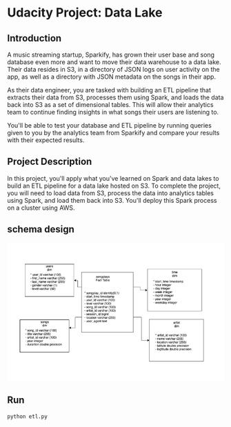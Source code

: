 # Udacity Project: Data Lake

## Introduction
A music streaming startup, Sparkify, has grown their user base 
and song database even more and want to move their data warehouse 
to a data lake. Their data resides in S3, in a directory of JSON 
logs on user activity on the app, as well as a directory with 
JSON metadata on the songs in their app.

As their data engineer, you are tasked with building an ETL 
pipeline that extracts their data from S3, processes them using 
Spark, and loads the data back into S3 as a set of dimensional 
tables. This will allow their analytics team to continue finding 
insights in what songs their users are listening to.

You'll be able to test your database and ETL pipeline by 
running queries given to you by the analytics team from Sparkify 
and compare your results with their expected results.

## Project Description
In this project, you'll apply what you've learned on Spark 
and data lakes to build an ETL pipeline for a data lake hosted 
on S3. To complete the project, you will need to load data from 
S3, process the data into analytics tables using Spark, 
and load them back into S3. You'll deploy this Spark process 
on a cluster using AWS.

## schema design 
![Tux, the Linux mascot](img/schema_design.png)

## Run


    python etl.py

